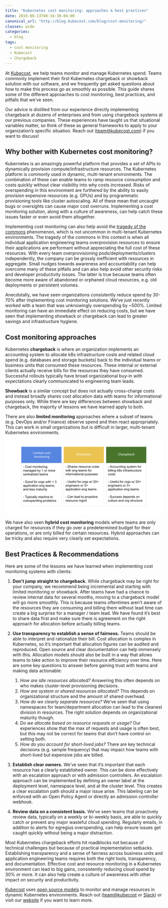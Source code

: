 ```yaml
---
title: "Kubernetes cost monitoring: approaches & best practices"
date: 2019-08-13T08:34:30-04:00
canonical_url: "http://blog.kubecost.com/blog/cost-monitoring/"
classes: wide
categories:
  - blog
tags:
  - cost monitoring
  - Kubecost
  - Chargeback
---
```


At [Kubecost](http://kubecost.com), we help teams monitor and manage Kubernetes spend. Teams commonly implement their first Kubernetes chargeback or showback solution with our software, and we frequently get asked questions about how to make this process go as smoothly as possible. This guide shares some of the different approaches to cost monitoring, best practices, and pitfalls that we’ve seen. 

Our advice is distilled from our experience directly implementing chargeback at dozens of enterprises and from using chargeback systems at our previous companies. These experiences have taught us that situational variables matter, so think of these as general frameworks to apply to your organization’s specific situation. Reach out (<team@kubecost.com>) if you want to discuss!

## Why bother with Kubernetes cost monitoring?

Kubernetes is an amazingly powerful platform that provides a set of APIs to dynamically provision compute/infrastructure resources. The Kubernetes platform is commonly used in dynamic, multi-tenant environments. The combination of these can enable teams to ramp resource consumption and costs quickly without clear visibility into why costs increased. Risks of overspending in this environment are furthered by the ability to easily provision expensive resources (e.g. GPUs) and by programmatic provisioning tools like cluster autoscaling. All of these mean that uncaught bugs or oversights can cause major cost overruns. Implementing a cost monitoring solution, along with a culture of awareness, can help catch these issues faster or even avoid them altogether.

Implementing cost monitoring can also help avoid the [tragedy of the commons](https://en.wikipedia.org/wiki/Tragedy_of_the_commons) phenomenon, which is not uncommon in multi-tenant Kubernetes environments. The tragedy of the commons in this context is when all individual application engineering teams overprovision resources to ensure their applications are performant without appreciating the full cost of these resources. With every team overprovisioning pods/deployments/clusters independently, the company can be grossly inefficient with resources in aggregate. Small nudges towards awareness and accountability can help overcome many of these pitfalls and can also help avoid other security risks and developer productivity losses. The latter is true because teams often become more aware of abandoned or orphaned cloud resources, e.g. old deployments or persistent volumes. 

Anecdotally, we have seen organizations consistently reduce spend by 30-70% after implementing cost monitoring solutions. We’ve just recently worked with a team that was unknowingly overspending by ~500%. Limited monitoring can have an immediate effect on reducing costs, but we have seen that implementing showback or chargeback can lead to greater savings and infrastructure hygiene. 

## Cost monitoring approaches

Kubernetes **chargeback** is where an organization implements an accounting system to allocate k8s infrastructure costs and related cloud spend (e.g. databases and storage buckets) back to the individual teams or business units that consumed these resources. These internal or external clients actually receive bills for the resources they have consumed. Successful rollouts typically have broad organizational buy-in with expectations clearly communicated to engineering team leads. 

**Showback** is a similar concept but does not actually cross-charge costs and instead broadly shares cost allocation data with teams for informational purposes only. While there are key differences between showback and chargeback, the majority of lessons we have learned apply to both.

There are also **limited monitoring** approaches where a subset of teams (e.g. DevOps and/or Finance) observe spend and then react appropriately. This can work in small organizations but is difficult in larger, multi-tenant Kubernetes environments. 

![cost monitoring approaches](/assets/images/cost-monitoring-approaches.png)

We have also seen **hybrid cost monitoring** models where teams are only charged for resources if they go over a predetermined budget for their operations, or are only billed for certain resources. Hybrid approaches can be tricky and also require very clearly set expectations.



## Best Practices & Recommendations

Here are some of the lessons we have learned when implementing cost monitoring systems with clients: 

1. **Don’t jump straight to chargeback.** While chargeback may be right for your company, we recommend being incremental and starting with limited monitoring or showback. After teams have had a chance to review internal data for several months, moving to a chargeback model will go more smoothly. This is because teams oftentimes aren’t aware of the resources they are consuming and billing them without lead time can create a big surprise for a manager / team lead. We have found it’s best to share data first and make sure there is agreement on the right approach for allocation before actually billing teams. 

2. **Use transparency to establish a sense of fairness.** Teams should be able to interpret and rationalize their bill. Cost allocation is complex in Kubernetes, so it’s important that allocation figures can be audited and reproduced. Open source and clear documentation can help immensely with this. Allocation models should also be built in a way that allows teams to take action to improve their resource efficiency over time. Here are some key questions to answer before gaining trust with teams and making data actionable:

    1. _How are idle resources allocated?_ Answering this often depends on who makes cluster-level provisioning decisions.  
    2. _How are system or shared resources allocated?_ This depends on organizational structure and the amount of shared overhead.  
    3. _How do we clearly separate resources?_ We’ve seen that using namespaces for team/department allocation can lead to the cleanest division in resources. The right solution depends on organizational maturity though.   
    4. _Do we allocate based on resource requests or usage?_ Our experiences show that the max of requests and usage is often best, but this may not be correct for teams that don’t have control on setting both.
    5. _How do you account for short-lived jobs?_ There are key technical decisions (e.g. sample frequency) that may impact how teams with short-lived but expensive jobs are billed.   
  
3. **Establish clear owners.** We’ve seen that it’s important that each resource has a clearly established owner. This can be done effectively with an escalation approach or with admission controllers. An escalation approach can be implemented by defining an owner label at the deployment level, namespace level, and at the cluster level. This creates a clear escalation path should a major issue arise. This labeling can be enforced with an Open Policy Agent or directly an admission controller webhook.

4. **Review data on a consistent basis.** We’ve seen teams that proactively review data, typically on a weekly or bi-weekly basis, are able to quickly catch or prevent any major wasteful cloud spending. Regularly emails, in addition to alerts for egregius overspending, can help ensure issues get caught quickly without being a major distraction.


Most Kubernetes chargeback efforts hit roadblocks not because of technical challenges but because of practical implementation setbacks. Establishing transparency and a sense of fairness across business units and application engineering teams requires both the right tools, transparency, and documentation. Effective cost and resource monitoring in a Kubernetes environment can lead to big gains, consistently reducing cloud spend by 30% or more. It can also help create a culture of awareness with other impact on security and productivity. 

[Kubecost](http://kubecost.com) uses [open source models](https://github.com/kubecost) to monitor and manage resources in dynamic Kubernetes environments. Reach out (<team@kubecost> or [Slack](https://join.slack.com/t/kubecost/shared_invite/enQtNTA2MjQ1NDUyODE5LTg0MzYyMDIzN2E4M2M5OTE3NjdmODJlNzBjZGY1NjQ3MThlODVjMGY3NWZlNjQ5NjIwNDc2NGU3MWNiM2E5Mjc)) or visit our [website](http://kubecost.com) if you want to learn more.


